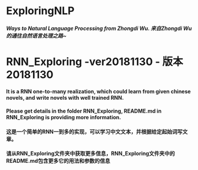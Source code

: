 # ExploringNLP
##### Ways to Natural Language Processing from Zhongdi Wu. 来自Zhongdi Wu的通往自然语言处理之路~



# RNN_Exploring -ver20181130 - 版本20181130

####    It is a RNN one-to-many realization, which could learn from given chinese novels, and write novels with well trained RNN.
####    Please get details in the folder RNN_Exploring, README.md in RNN_Exploring is providing more information.

####    这是一个简单的RNN一到多的实现，可以学习中文文本，并根据给定起始词写文章。
####    请从RNN_Exploring文件夹中获取更多信息，RNN_Exploring文件夹中的README.md包含更多它的用法和参数的信息
